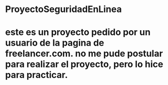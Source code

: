 ﻿# ProyectoSeguridadEnLinea
# este es un proyecto pedido por un usuario de la pagina de freelancer.com. no me pude postular para realizar el proyecto, pero lo hice para practicar.
